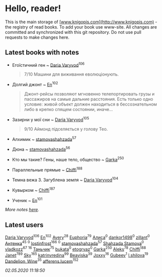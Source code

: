 # Hello, reader!
This is the main storage of [www.knigopis.com](http://www.knigopis.com) - the registry of read books.
To add your book use www-site. All changes are committed and synchronized with this git repository.
Do not use pull requests to make changes here.


## Latest books with notes
* Егоїстичний ген ~ [Daria Varyvod](users/829/829893410524253-facebook)<sup>106</sup>
    > 7/10 Машини для виживання еволюціонують.

* Долгий джонт ~ [En](users/333/333646551-vkontakte)<sup>102</sup>
    > Джонт-рейсы позволяют мгновенно телепортировать грузы и пассажиров на самые дальние расстояния. Есть только одно условие: живой объект должен находиться в бессознательном либо в крепко спящем состоянии, иначе...

* Зазирни у мої сни ~ [Daria Varyvod](users/829/829893410524253-facebook)<sup>105</sup>
    > 9/10 Аймонд підселяється у голову Тео.

* Алхимик ~ [stamovashahzada](users/310/310646815-vkontakte)<sup>57</sup>

* Дюна ~ [stamovashahzada](users/310/310646815-vkontakte)<sup>56</sup>

* Кто мы такие? Гены, наше тело, общество ~ [Garka](users/115/115753719718250012620-google)<sup>250</sup>

* Параллельные прямые ~ [Chiffi](users/105/105831994080785626680-google)<sup>188</sup>

* Темна вежа 3. Загублена земля ~ [Daria Varyvod](users/829/829893410524253-facebook)<sup>104</sup>

* Кувырком ~ [Chiffi](users/105/105831994080785626680-google)<sup>187</sup>

* Ученик ~ [En](users/333/333646551-vkontakte)<sup>101</sup>


_More notes [here](latest_books_with_notes.md)._


## Latest users
[Daria Varyvod](users/829/829893410524253-facebook)<sup>106</sup> 
[En](users/333/333646551-vkontakte)<sup>102</sup> 
[Avery](users/567/56734832-yandex)<sup>28</sup> 
[Euphoria](users/106/106304994652616315178-google)<sup>79</sup> 
[Алиса](users/221/2217138517343562098-mailru)<sup>0</sup> 
[dankor1498](users/115/115840544194890627090-google)<sup>0</sup> 
[zillant](users/114/114811718304622529304-google)<sup>0</sup> 
[Антенка](users/118/118158645037334943900-google)<sup>45</sup> 
[](users/344/344511630-vkontakte)<sup>0</sup> 
[lostinfrost](users/217/217891524-vkontakte)<sup>166</sup> 
[](users/103/103030034741048415624-google)<sup>0</sup> 
[stamovashahzada](users/310/310646815-vkontakte)<sup>57</sup> 
[Shahzada Stamova](users/799/799658770022584575-mailru)<sup>0</sup> 
[vladkozz](users/572/57239276-vkontakte)<sup>67</sup> 
[](users/153/1537586159620888-facebook)<sup>16</sup> 
[Таньчик](users/209/2096581563762610-facebook)<sup>75</sup> 
[bukata](users/112/112547107035296863393-google)<sup>0</sup> 
[etogryaz](users/430/430334015-vkontakte)<sup>0</sup> 
[Garka](users/115/115753719718250012620-google)<sup>250</sup> 
[Aleks](users/117/117835844513813219393-google)<sup>78</sup> 
[Chiffi](users/105/105831994080785626680-google)<sup>188</sup> 
[Janet](users/108/108113656204404967440-google)<sup>789</sup> 
[Sky](users/118/118049897850017649660-google)<sup>165</sup> 
[katrinvredina](users/233/2336755-vkontakte)<sup>99</sup> 
[Beaviska](users/102/10202544960024508-facebook)<sup>39</sup> 
[Joxxy](users/109/109128632962928278575-google)<sup>16</sup> 
[Gubeev](users/110/110362044313753603797-google)<sup>1</sup> 
[l.shilova](users/101/10123344-vkontakte)<sup>19</sup> 
[Dandelion_Wine](users/586/58602788-vkontakte)<sup>35</sup> 
[afferens.lucem](users/196/196071655-vkontakte)<sup>152</sup> 


_02.05.2020 11:18:50_
